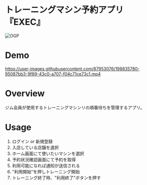 # トレーニングマシン予約アプリ『EXEC』

![OGP](https://user-images.githubusercontent.com/87953076/198834499-7a485c43-0572-4c23-9b70-85f23bb80420.jpg)

# Demo
https://user-images.githubusercontent.com/87953076/198835780-95087bb3-9f89-43c0-a707-f04c71ce73c1.mp4

# Overview
ジム会員が使用するトレーニングマシンリの順番待ちを管理するアプリ。

# Usage
1. ログイン or 新規登録
3. 入店している店舗を選択
4. ホーム画面にて使いたいマシンを選択
5. 予約状況確認画面にて予約を取得
6. 利用可能になれば通知が送信される
7. "利用開始"を押しトレーニング開始
8. トレーニング終了時、"利用終了"ボタンを押す
